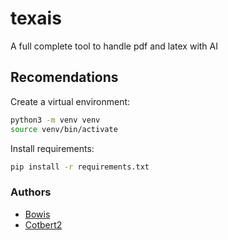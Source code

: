 # texais
A full complete tool to handle pdf and latex with AI

## Recomendations

Create a virtual environment:
```bash
python3 -m venv venv
source venv/bin/activate
```

Install requirements:
```bash
pip install -r requirements.txt
```

### Authors

- [Bowis](https://github.com/MrBowis)
- [Cotbert2](https://github.com/Cotbert2)
